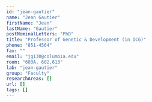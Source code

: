 ```yaml
---
id: "jean-gautier"
name: "Jean Gautier"
firstName: "Jean"
lastName: "Gautier"
postNominalLetters: "PhD"
title: "Professor of Genetic & Development (in ICG)"
phone: "851-4564"
fax: ""
email: "jg130@columbia.edu"
room: "603A, 602,613"
lab: "jean-gautier"
group: "Faculty"
researchAreas: []
url: []
tags: []
---
```

